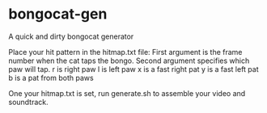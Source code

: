 # bongocat-gen
A quick and dirty bongocat generator

Place your hit pattern in the hitmap.txt file:
First argument is the frame number when the cat taps the bongo.
Second argument specifies which paw will tap.
r is right paw
l is left paw
x is a fast right pat
y is a fast left pat
b is a pat from both paws

One your hitmap.txt is set, run generate.sh to assemble your video and soundtrack.
